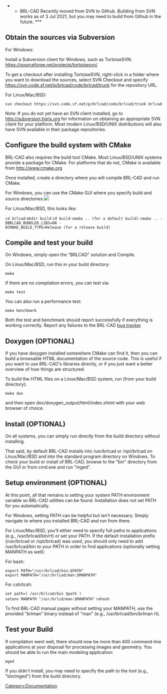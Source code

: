 -   -   BRL-CAD Recently moved from SVN to Github. Building from SVN
        works as of 3 Jul 2021, but you may need to build from Github in
        the future. \*\*\*

## Obtain the sources via Subversion

For Windows:

Install a Subversion client for Windows, such as TortoiseSVN:
<https://sourceforge.net/projects/tortoisesvn/>

To get a checkout after installing TortoiseSVN, right-click in a folder
where you want to download the sources, select SVN Checkout and specify
<https://svn.code.sf.net/p/brlcad/code/brlcad/trunk> for the repository
URL.

For Linux/Mac/BSD:

    svn checkout https://svn.code.sf.net/p/brlcad/code/brlcad/trunk brlcad

Note: If you do not yet have an SVN client installed, go to
<http://subversion.tigris.org> for information on obtaining an
appropriate SVN client for your platform. Most modern Linux/BSD/UNIX
distributions will also have SVN available in their package
repositories.

## Configure the build system with CMake

BRL-CAD also requires the build tool CMake. Most Linux/BSD/UNIX systems
provide a package for CMake. For platforms that do not, CMake is
available from <http://www.cmake.org>

Once installed, create a directory where you will compile BRL-CAD and
run CMake.

For Windows, you can use the CMake GUI where you specify build and
source
directories:![](/wiki/img/Running_cmake_on_windows.png)

For Linux/Mac/BSD, this looks like:

`cd brlcad`
`mkdir build`
`cd build`
`cmake .. (for a default build)`
`cmake .. -DBRLCAD_BUNDLED_LIBS=ON -DCMAKE_BUILD_TYPE=Release (for a release build)`

## Compile and test your build

On Windows, simply open the "BRLCAD" solution and Compile.

On Linux/Mac/BSD, run this in your build directory:

`make`

If there are no compilation errors, you can test via:

`make test`

You can also run a performance test:

`make benchmark`

Both the test and benchmark should report successfully if everything is
working correctly. Report any failures to the BRL-CAD [bug
tracker](http://sourceforge.net/tracker/?group_id=105292&atid=640802).

## Doxygen (OPTIONAL)

If you have doxygen installed somewhere CMake can find it, then you can
build a browsable HTML documentation of the source code. This is useful
if you want to use BRL-CAD's libraries directly, or if you just want a
better overview of how things are structured.

To build the HTML files on a Linux/Mac/BSD system, run (from your build
directory):

`make dox`

and then open doc/doxygen_output/html/index.xhtml with your web browser
of choice.

## Install (OPTIONAL)

On all systems, you can simply run directly from the build directory
without installing.

That said, by default BRL-CAD installs into /usr/brlcad or /opt/brlcad
on Linux/Mac/BSD and into the standard program directory on Windows. To
check your build or install of BRL-CAD, browse to the "bin" directory
from the GUI or from cmd.exe and run "mged".

## Setup environment (OPTIONAL)

At this point, all that remains is setting your system PATH environment
variable so BRL-CAD utilities can be found. Installation does not set
PATH for you automatically.

For Windows, setting PATH can be helpful but isn't necessary. Simply
navigate to where you installed BRL-CAD and run from there.

For Linux/Mac/BSD, you'll either need to specify full paths to
applications (e.g., /usr/brlcad/bin/rt) or set your PATH. If the default
installation prefix (/usr/brlcad or /opt/brlcad) was used, you should
only need to add /usr/brlcad/bin to your PATH in order to find
applications (optionally setting MANPATH as well):

For bash:

`export PATH="/usr/brlcad/bin:$PATH"`
`export MANPATH="/usr/brlcad/man:$MANPATH"`

For csh/tcsh:

`set path=( /usr/brlcad/bin $path )`
`setenv MANPATH "/usr/brlcd/man:$MANPATH"`
`rehash`

To find BRL-CAD manual pages without setting your MANPATH, use the
provided "brlman" binary instead of "man" (e.g., /usr/brlcad/bin/brlman
rt).

## Test your Build

If compilation went well, there should now be more than 400 command-line
applications at your disposal for processing images and geometry. You
should be able to run the main modeling application:

`mged`

If you didn't install, you may need to specify the path to the tool
(e.g., "bin/mged") from the build directory.

[Category:Documentation](Category:Documentation.md)
